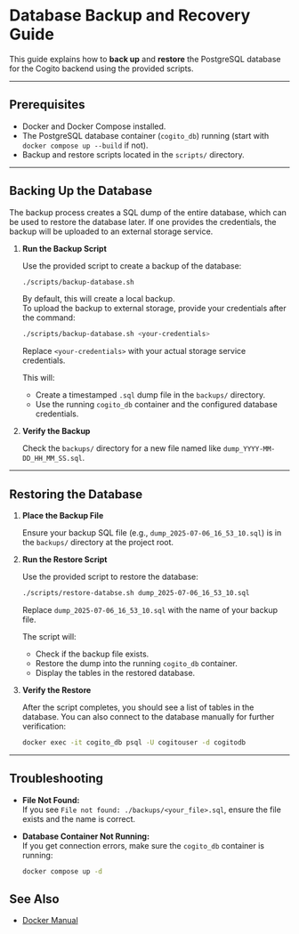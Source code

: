 # Database Backup and Recovery Guide

This guide explains how to **back up** and **restore** the PostgreSQL database for the Cogito backend using the provided scripts.

---

## Prerequisites

- Docker and Docker Compose installed.
- The PostgreSQL database container (`cogito_db`) running (start with `docker compose up --build` if not).
- Backup and restore scripts located in the `scripts/` directory.

---

## Backing Up the Database
The backup process creates a SQL dump of the entire database, which can be used to restore the database later. If one provides the credentials, the backup will be uploaded to an external storage service.

1. **Run the Backup Script**

    Use the provided script to create a backup of the database:

    ```bash
    ./scripts/backup-database.sh
    ```

    By default, this will create a local backup.  
    To upload the backup to external storage, provide your credentials after the command:

    ```bash
    ./scripts/backup-database.sh <your-credentials>
    ```

    Replace `<your-credentials>` with your actual storage service credentials.



   This will:
   - Create a timestamped `.sql` dump file in the `backups/` directory.
   - Use the running `cogito_db` container and the configured database credentials.

2. **Verify the Backup**

   Check the `backups/` directory for a new file named like `dump_YYYY-MM-DD_HH_MM_SS.sql`.

---

## Restoring the Database

1. **Place the Backup File**

   Ensure your backup SQL file (e.g., `dump_2025-07-06_16_53_10.sql`) is in the `backups/` directory at the project root.

2. **Run the Restore Script**

   Use the provided script to restore the database:

   ```bash
   ./scripts/restore-databse.sh dump_2025-07-06_16_53_10.sql
   ```

   Replace `dump_2025-07-06_16_53_10.sql` with the name of your backup file.

   The script will:
   - Check if the backup file exists.
   - Restore the dump into the running `cogito_db` container.
   - Display the tables in the restored database.

3. **Verify the Restore**

   After the script completes, you should see a list of tables in the database. You can also connect to the database manually for further verification:

   ```bash
   docker exec -it cogito_db psql -U cogitouser -d cogitodb
   ```

---

## Troubleshooting

- **File Not Found:**  
  If you see `File not found: ./backups/<your_file>.sql`, ensure the file exists and the name is correct.

- **Database Container Not Running:**  
  If you get connection errors, make sure the `cogito_db` container is running:
  ```bash
  docker compose up -d
  ```

## See Also
- [Docker Manual](docker.md)